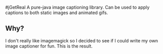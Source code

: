 #jGetReal
A pure-java image captioning library. Can be used to apply captions to both static images and animated gifs.
## Why?
I don't really like imagemagick so I decided to see if I could write my own image captioner for fun. This is the result.